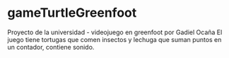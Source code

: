 # gameTurtleGreenfoot
Proyecto de la universidad - videojuego en greenfoot por Gadiel Ocaña
El juego tiene tortugas que comen insectos y lechuga que suman puntos en un contador, contiene sonido.
